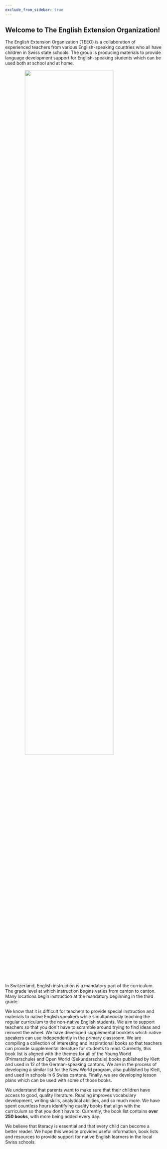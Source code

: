 ```yaml
---
exclude_from_sidebar: true
---
```


## Welcome to The English Extension Organization! 


The English Extension Organization (TEEO) is a collaboration of experienced teachers from various English-speaking countries who all have children in Swiss state schools. The group is producing materials to provide language development support for English-speaking students which can be used both at school and at home.  

<img src="https://i.imgur.com/msRysTK.png" width="75%" style="display:block;margin-left:auto;margin-right:auto;"/>
In Switzerland, English instruction is a mandatory part of the curriculum.  The grade level at which instruction begins varies from canton to canton.  Many locations begin instruction at the mandatory beginning in the third grade.  

We know that it is difficult for teachers to provide special instruction and materials to native English speakers while simultaneously teaching the regular curriculum to the non-native English students.  We aim to support  teachers so that you don't have to scramble around trying to find ideas and reinvent the wheel.  We have developed supplemental booklets which native speakers can use independently in the primary classroom.  We are compiling a collection of interesting and inspirational books so that teachers can provide supplemental literature for students to read.  Currently, this book list is aligned with the themes  for all of the Young World (Primarschule) and Open World (Sekundarschule) books published by Klett and used in 12 of the German-speaking cantons. We are in the process of developing a similar list for the New World program, also published by Klett, and used in schools in 6 Swiss cantons.  Finally, we are developing lesson plans which can be used with some of those books. 

We understand that parents want to make sure that their children have access to good, quality literature.  Reading improves vocabulary development, writing skills, analytical abilities, and so much more.  We have spent countless hours identifying quality books that align with the curriculum so that you don't have to.  Currently, the book list contains **over 250 books**, with more being added every day.

We believe that literacy is essential and that every child can become a better reader.  We hope this website provides useful information, book lists and resources to provide support for native English learners in the local Swiss schools.  

<!--stackedit_data:
eyJoaXN0b3J5IjpbNTc1ODE1NTA5LC0yMTY4NTQwNDYsMTM1OT
Y0Nzg4MSwtMTE5MTA5NzAwMCwtMTA4MzM4MzE0NCwtODAwMTM4
NTY5LDEzNDE2NTIxNDYsLTQyNzMyNDM1NSwtOTYzNTU0NDU1LD
IwNzYzMjAyNjgsLTQ5MDU4MDM3OSwtODE0NzE0NzU4LC0yMDM0
MzAxNTY5LC0xMDg1MDYzNjk4LC0xNjI0NzQ2MjcwLC0xMDUzMz
k3NDAxLC0xNjI0NzQ2MjcwLDczMDUyODgyOCwtOTUzODU0Mjc1
LC05NTM4NTQyNzVdfQ==
-->